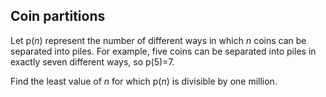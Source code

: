 ## Coin partitions

Let p(<i>n</i>) represent the number of different ways in which <i>n</i> coins can be separated into piles. For example, five coins can be separated into piles in exactly seven different ways, so p(5)=7.

Find the least value of <i>n</i> for which p(<i>n</i>) is divisible by one million.
